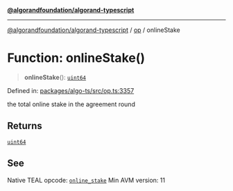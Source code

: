 [**@algorandfoundation/algorand-typescript**](../../../README.md)

***

[@algorandfoundation/algorand-typescript](../../../README.md) / [op](../README.md) / onlineStake

# Function: onlineStake()

> **onlineStake**(): [`uint64`](../../../type-aliases/uint64.md)

Defined in: [packages/algo-ts/src/op.ts:3357](https://github.com/algorandfoundation/puya-ts/blob/5bdb536fcbeffa6fe079b274d09cae785c8fb7b7/packages/algo-ts/src/op.ts#L3357)

the total online stake in the agreement round

## Returns

[`uint64`](../../../type-aliases/uint64.md)

## See

Native TEAL opcode: [`online_stake`](https://developer.algorand.org/docs/get-details/dapps/avm/teal/opcodes/v10/#online_stake)
Min AVM version: 11

